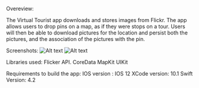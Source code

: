 Overeview:

The Virtual Tourist app downloads and stores images from Flickr. The app allows users to drop pins on a map, as if they were stops on a tour. Users will then be able to download pictures for the location and persist both the pictures, and the association of the pictures with the pin.

Screenshots:
![Alt text](https://ibb.co/7WhC7Mw "Map View")
![Alt text](https://ibb.co/d4vDsy0 "Photo Album View")

Libraries used:
Flicker API.
CoreData
MapKit
UIKit

Requirements to build the app:
IOS version : IOS 12
XCode version: 10.1
Swift Version: 4.2
